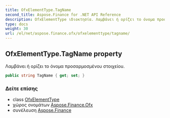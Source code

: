 ```yaml
---
title: OfxElementType.TagName
second_title: Aspose.Finance for .NET API Reference
description: OfxElementType ιδιοκτησία. Λαμβάνει ή ορίζει το όνομα προσαρμοσμένου στοιχείου.
type: docs
weight: 30
url: /el/net/aspose.finance.ofx/ofxelementtype/tagname/
---
```

## OfxElementType.TagName property

Λαμβάνει ή ορίζει το όνομα προσαρμοσμένου στοιχείου.

```csharp
public string TagName { get; set; }
```

### Δείτε επίσης

* class [OfxElementType](../)
* χώρος ονομάτων [Aspose.Finance.Ofx](../../ofxelementtype/)
* συνέλευση [Aspose.Finance](../../../)


